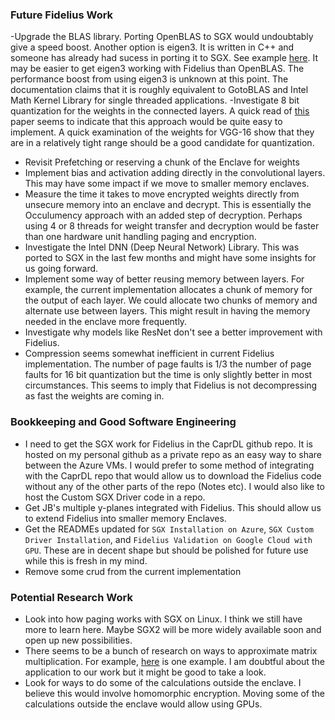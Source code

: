### Future Fidelius Work

-Upgrade the BLAS library. Porting OpenBLAS to SGX would undoubtably give a
speed boost. Another option is eigen3. It is written in C++ and someone has
already had sucess in porting it to SGX. See example
[here](https://github.com/ndokmai/eigen-sgx). It may be easier to get eigen3
working with Fidelius than OpenBLAS. The performance boost from using eigen3 is
unknown at this point. The documentation claims that it is roughly equivalent
to GotoBLAS and Intel Math Kernel Library for single threaded applications.
-Investigate 8 bit quantization for the weights in the connected layers. A
quick read of [this](https://arxiv.org/pdf/1806.08342.pdf) paper seems to
indicate that this approach would be quite easy to implement. A quick
examination of the weights for VGG-16 show that they are in a relatively tight
range should be a good candidate for quantization.
- Revisit Prefetching or reserving a chunk of the Enclave for weights
- Implement bias and activation adding directly in the convolutional layers.
  This may have some impact if we move to smaller memory enclaves.
- Measure the time it takes to move encrypted weights directly from unsecure
  memory into an enclave and decrypt. This is essentially the Occulumency
approach with an added step of decryption. Perhaps using 4 or 8 threads for
weight transfer and decryption would be faster than one hardware unit handling
paging and encryption. 
- Investigate the Intel DNN (Deep Neural Network) Library. This was ported to
  SGX in the last few months and might have some insights for us going forward.
- Implement some way of better reusing memory between layers. For example, the
  current implementation allocates a chunk of memory for the output of each
layer. We could allocate two chunks of memory and alternate use between layers.
This might result in having the memory needed in the enclave more frequently.
- Investigate why models like ResNet don't see a better improvement with
  Fidelius. 
- Compression seems somewhat inefficient in current Fidelius implementation.
  The number of page faults is 1/3 the number of page faults for 16 bit
quantization but the time is only slightly better in most circumstances. This
seems to imply that Fidelius is not decompressing as fast the weights are
coming in. 

### Bookkeeping and Good Software Engineering 

- I need to get the SGX work for Fidelius in the CaprDL github repo. It is
  hosted on my personal github as a private repo as an easy way to share
between the Azure VMs. I would prefer to some method of integrating with the
CaprDL repo that would allow us to download the Fidelius code without any of
the other parts of the repo (Notes etc). I would also like to host the Custom
SGX Driver code in a repo.
- Get JB's multiple y-planes integrated with Fidelius. This should allow us to
  extend Fidelius into smaller memory Enclaves.
- Get the READMEs updated for `SGX Installation on Azure`, `SGX Custom Driver
  Installation`, and `Fidelius Validation on Google Cloud with GPU`. These are
in decent shape but should be polished for future use while this is fresh in 
my mind.
- Remove some crud from the current implementation

### Potential Research Work

- Look into how paging works with SGX on Linux. I think we still have more to
  learn here. Maybe SGX2 will be more widely available soon and open up new
possibilities.
- There seems to be a bunch of research on ways to approximate matrix
  multiplication. For example, [here](https://arxiv.org/pdf/1408.4230v2.pdf) is
one example. I am doubtful about the application to our work but it might be
good to take a look.
- Look for ways to do some of the calculations outside the enclave. I believe
  this would involve homomorphic encryption. Moving some of the calculations
outside the enclave would allow using GPUs.
